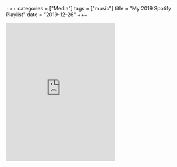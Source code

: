 +++
categories = ["Media"]
tags = ["music"]
title = "My 2019 Spotify Playlist"
date = "2019-12-26"
+++

<iframe src="https://open.spotify.com/embed/playlist/37i9dQZF1EtjCzQ0jdMbLe" width="300" height="380" frameborder="0" allowtransparency="true" allow="encrypted-media"></iframe>
